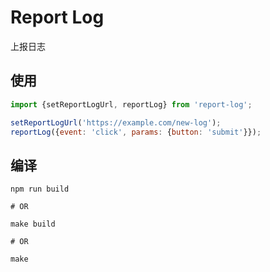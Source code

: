 # Report Log

上报日志

## 使用

```js
import {setReportLogUrl, reportLog} from 'report-log';

setReportLogUrl('https://example.com/new-log');
reportLog({event: 'click', params: {button: 'submit'}});
```

## 编译

```shell
npm run build

# OR

make build

# OR

make

```